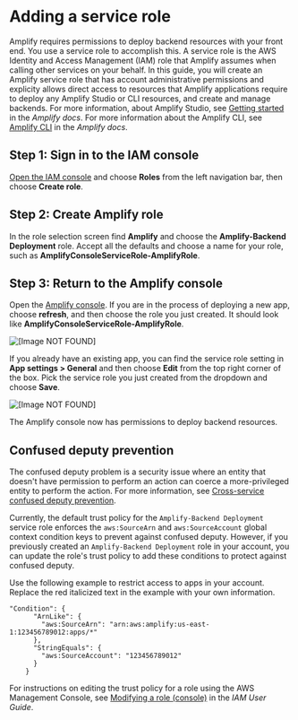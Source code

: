 # Adding a service role<a name="how-to-service-role-amplify-console"></a>

Amplify requires permissions to deploy backend resources with your front end\. You use a service role to accomplish this\. A service role is the AWS Identity and Access Management \(IAM\) role that Amplify assumes when calling other services on your behalf\. In this guide, you will create an Amplify service role that has account administrative permissions and explicity allows direct access to resources that Amplify applications require to deploy any Amplify Studio or CLI resources, and create and manage backends\. For more information, about Amplify Studio, see [Getting started](https://docs.amplify.aws/console/adminui/start) in the *Amplify docs*\. For more information about the Amplify CLI, see [Amplify CLI](https://docs.amplify.aws/cli) in the *Amplify docs*\.

## Step 1: Sign in to the IAM console<a name="step-1-login-to-the-iam-console"></a>

 [Open the IAM console](https://console.aws.amazon.com/iam/home?#/roles) and choose **Roles** from the left navigation bar, then choose **Create role**\.

## Step 2: Create Amplify role<a name="step-2-create-amplify-role"></a>

In the role selection screen find **Amplify** and choose the **Amplify\-Backend Deployment** role\. Accept all the defaults and choose a name for your role, such as **AmplifyConsoleServiceRole\-AmplifyRole**\.

## Step 3: Return to the Amplify console<a name="step-3-return-to-the-amplify-console"></a>

Open the [Amplify console](https://console.aws.amazon.com/amplify/)\. If you are in the process of deploying a new app, choose **refresh**, and then choose the role you just created\. It should look like **AmplifyConsoleServiceRole\-AmplifyRole**\.

![\[Image NOT FOUND\]](http://docs.aws.amazon.com/amplify/latest/userguide/images/amplify-servicerole.png)

If you already have an existing app, you can find the service role setting in **App settings > General** and then choose **Edit** from the top right corner of the box\. Pick the service role you just created from the dropdown and choose **Save**\.

![\[Image NOT FOUND\]](http://docs.aws.amazon.com/amplify/latest/userguide/images/amplify-servicerole2.png)

The Amplify console now has permissions to deploy backend resources\.

## Confused deputy prevention<a name="confused-deputy-prevention"></a>

The confused deputy problem is a security issue where an entity that doesn't have permission to perform an action can coerce a more\-privileged entity to perform the action\. For more information, see [Cross\-service confused deputy prevention](cross-service-confused-deputy-prevention.md)\.

Currently, the default trust policy for the `Amplify-Backend Deployment` service role enforces the `aws:SourceArn` and `aws:SourceAccount` global context condition keys to prevent against confused deputy\. However, if you previously created an `Amplify-Backend Deployment` role in your account, you can update the role's trust policy to add these conditions to protect against confused deputy\.

Use the following example to restrict access to apps in your account\. Replace the red italicized text in the example with your own information\.

```
"Condition": {
      "ArnLike": {
        "aws:SourceArn": "arn:aws:amplify:us-east-1:123456789012:apps/*"
      },
      "StringEquals": {
        "aws:SourceAccount": "123456789012"
      }
    }
```

For instructions on editing the trust policy for a role using the AWS Management Console, see [Modifying a role \(console\)](https://docs.aws.amazon.com/IAM/latest/UserGuide/roles-managingrole-editing-console.html) in the *IAM User Guide*\.